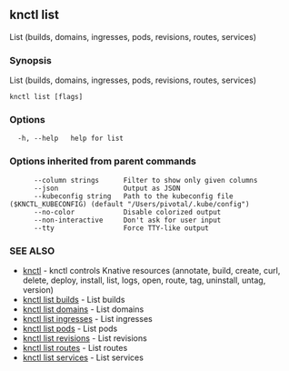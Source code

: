 ## knctl list

List (builds, domains, ingresses, pods, revisions, routes, services)

### Synopsis

List (builds, domains, ingresses, pods, revisions, routes, services)

```
knctl list [flags]
```

### Options

```
  -h, --help   help for list
```

### Options inherited from parent commands

```
      --column strings      Filter to show only given columns
      --json                Output as JSON
      --kubeconfig string   Path to the kubeconfig file ($KNCTL_KUBECONFIG) (default "/Users/pivotal/.kube/config")
      --no-color            Disable colorized output
      --non-interactive     Don't ask for user input
      --tty                 Force TTY-like output
```

### SEE ALSO

* [knctl](knctl.md)	 - knctl controls Knative resources (annotate, build, create, curl, delete, deploy, install, list, logs, open, route, tag, uninstall, untag, version)
* [knctl list builds](knctl_list_builds.md)	 - List builds
* [knctl list domains](knctl_list_domains.md)	 - List domains
* [knctl list ingresses](knctl_list_ingresses.md)	 - List ingresses
* [knctl list pods](knctl_list_pods.md)	 - List pods
* [knctl list revisions](knctl_list_revisions.md)	 - List revisions
* [knctl list routes](knctl_list_routes.md)	 - List routes
* [knctl list services](knctl_list_services.md)	 - List services

